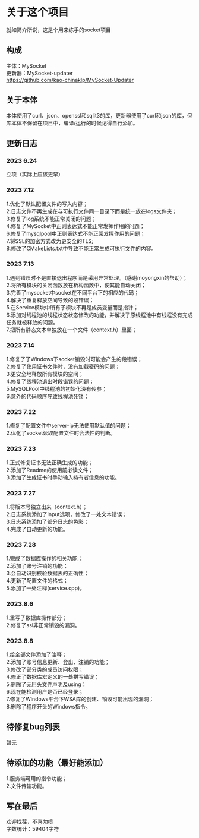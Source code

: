 # 关于这个项目
就如简介所说，这是个用来练手的socket项目

## 构成
主体：MySocket  
更新器：MySocket-updater  
<https://github.com/kao-chinaklp/MySocket-Updater>

## 关于本体
本体使用了curl、json、openssl和sqlit3的库，更新器使用了curl和json的库，但库本体不保留在项目中，编译/运行的时候记得自行添加。

## 更新日志
### 2023 6.24  
立项（实际上应该更早）  
### 2023 7.12  
1.优化了默认配置文件的写入内容；  
2.日志文件不再生成在与可执行文件同一目录下而是统一放在logs文件夹；  
3.修复了log系统不能正常关闭的问题；  
4.修复了MySocket中正则表达式不能正常发挥作用的问题；  
6.修复了mysqlpool中正则表达式不能正常发挥作用的问题；  
7.将SSL的加密方式改为更安全的TLS;  
8.修改了CMakeLists.txt中导致不能正常生成可执行文件的内容。  
### 2023 7.13
1.遇到错误时不是直接退出程序而是采用异常处理。（感谢moyongxin的帮助）；  
2.将所有模块的关闭函数放在析构函数中，使其能自动关闭；  
3.完善了mysocket中socket在不同平台下的相应的代码；  
4.解决了重复释放空间导致的段错误；  
5.在Service模块中所有子模块不再是成员变量而是指针；  
6.添加对线程池的线程状态状态修改的功能，并解决了原线程池中有线程没有完成任务就被释放的问题。  
7.把所有静态文本单独放在一个文件（context.h）里面；   
### 2023 7.14
1.修复了了Windows下socket销毁时可能会产生的段错误；  
2.修复了使用证书文件时，没有加载密码的问题；  
3.更安全地释放所有模块的空间；  
4.修复了线程池退出时段错误的问题；  
5.MySQLPool中线程池的初始化没有传参；  
6.意外的代码顺序导致线程池死锁；  
### 2023 7.22
1.修复了配置文件中server-ip无法使用默认值的问题；  
2.优化了socket读取配置文件时合法性的判断。
### 2023 7.23
1.正式修复证书无法正确生成的功能；  
2.添加了Readme的使用前必读文件；  
3.添加了生成证书时手动输入持有者信息的功能。
### 2023 7.27
1.将版本号独立出来（context.h）；  
2.日志系统添加了Input选项，修改了一处文本错误；  
3.日志系统添加了部分日志的色彩；   
4.完成了自动更新的功能。
### 2023 7.28
1.完成了数据库操作的相关功能；  
2.添加了账号注销的功能；  
3.会自动识别校验数据表的正确性；  
4.更新了配置文件的格式；  
5.添加了一处注释(service.cpp)。
### 2023.8.6
1.重写了数据库操作部分；  
2.修复了ssl非正常销毁的漏洞。
### 2023.8.8
1.给全部文件添加了注释；  
2.添加了账号信息更新、登出、注销的功能；  
3.修改了部分类的成员访问权限；  
4.修正了数据库宏定义的一处拼写错误；  
5.删除了无用头文件声明及using；  
6.现在能检测用户是否已经登录；  
7.修复了Windows平台下WSA库的创建、销毁可能出现的漏洞；  
8.删除了程序开头的Windows指令。

## 待修复bug列表 
暂无 

## 待添加的功能（最好能添加）
1.服务端可用的指令功能；  
2.文件传输功能。

## 写在最后
欢迎找茬，不喜勿喷  
字数统计：59404字符
